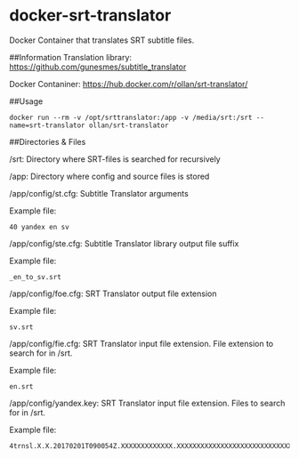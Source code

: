 # docker-srt-translator
Docker Container that translates SRT subtitle files.


##Information
Translation library: https://github.com/gunesmes/subtitle_translator

Docker Contaniner: https://hub.docker.com/r/ollan/srt-translator/

##Usage

```
docker run --rm -v /opt/srttranslator:/app -v /media/srt:/srt --name=srt-translator ollan/srt-translator
```

##Directories & Files

/srt: Directory where SRT-files is searched for recursively


/app: Directory where config and source files is stored


/app/config/st.cfg: Subtitle Translator arguments

Example file:
```
40 yandex en sv
```


/app/config/ste.cfg: Subtitle Translator library output file suffix

Example file:
```
_en_to_sv.srt
```


/app/config/foe.cfg: SRT Translator output file extension

Example file:
```
sv.srt
```


/app/config/fie.cfg: SRT Translator input file extension. File extension to search for in /srt.

Example file:
```
en.srt
```


/app/config/yandex.key: SRT Translator input file extension. Files to search for in /srt.

Example file:
```
4trnsl.X.X.20170201T090054Z.XXXXXXXXXXXXX.XXXXXXXXXXXXXXXXXXXXXXXXXXXXXXXXXX
```
